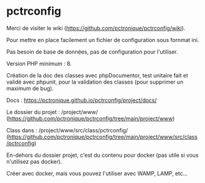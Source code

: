 # pctrconfig

Merci de visiter le wiki (https://github.com/pctronique/pctrconfig/wiki).

Pour mettre en place facilement un fichier de configuration sous fornmat ini.

Pas besoin de base de données, pas de configuration pour l'utiliser.

Version PHP minimum : 8.

Création de la doc des classes avec phpDocumentor, test unitaire fait et validé avec phpunit, pour la validation des classes (pour supprimer un maximum de bug).

Docs : https://pctronique.github.io/pctrconfig/project/docs/

Le dossier du projet : /project/www/ (https://github.com/pctronique/pctrconfig/tree/main/project/www)

Class dans : /project/www/src/class/pctrconfig/ (https://github.com/pctronique/pctrconfig/tree/main/project/www/src/class/pctrconfig)

En-dehors du dossier projet, c'est du contenu pour docker (pas utile si vous n'utilisez pas docker).

Créer avec docker, mais vous pouvez l'utiliser avec WAMP, LAMP, etc...